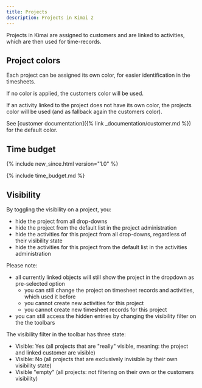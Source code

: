 ```yaml
---
title: Projects
description: Projects in Kimai 2
---
```


Projects in Kimai are assigned to customers and are linked to activities, which are then used for time-records.

## Project colors

Each project can be assigned its own color, for easier identification in the timesheets.

If no color is applied, the customers color will be used.

If an activity linked to the project does not have its own color, the projects color will be used (and as fallback again the customers color).

See [customer documentation]({% link _documentation/customer.md %}) for the default color.

## Time budget
{% include new_since.html version="1.0" %}

{% include time_budget.md %}

## Visibility

By toggling the visibility on a project, you:
- hide the project from all drop-downs
- hide the project from the default list in the project administration
- hide the activities for this project from all drop-downs, regardless of their visibility state
- hide the activities for this project from the default list in the activities administration

Please note:
- all currently linked objects will still show the project in the dropdown as pre-selected option
  - you can still change the project on timesheet records and activities, which used it before
  - you cannot create new activities for this project
  - you cannot create new timesheet records for this project 
- you can still access the hidden entries by changing the visibility filter on the the toolbars 

The visibility filter in the toolbar has three state: 
- Visible: Yes (all projects that are "really" visible, meaning: the project and linked customer are visible)
- Visible: No (all projects that are exclusively invisible by their own visibility state)
- Visible "empty" (all projects: not filtering on their own or the customers visibility)
